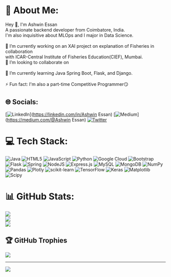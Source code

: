 # 💫 About Me:
Hey 👋, I'm Ashwin Essan<br>A passionate backend developer from Coimbatore, India.<br>I'm also inquisitive about MLOps and I major in Data Science.<br><br>🔭 I’m currently working on an XAI project on explanation of Fisheries in collaboration <br>with ICAR-Central Institute of Fisheries Education(CIEF), Mumbai.<br>👯 I’m looking to collaborate on<br><br>🌱 I’m currently learning Java Spring Boot, Flask, and Django.<br><br>⚡ Fun fact: I'm also a part-time Competitive Programmer😏


## 🌐 Socials:
[![LinkedIn](https://img.shields.io/badge/LinkedIn-%230077B5.svg?logo=linkedin&logoColor=white)](https://linkedin.com/in/Ashwin Essan) [![Medium](https://img.shields.io/badge/Medium-12100E?logo=medium&logoColor=white)](https://medium.com/@Ashwin Essan) [![Twitter](https://img.shields.io/badge/Twitter-%231DA1F2.svg?logo=Twitter&logoColor=white)](https://twitter.com/@Ash2win1E) 

# 💻 Tech Stack:
![Java](https://img.shields.io/badge/java-%23ED8B00.svg?style=for-the-badge&logo=openjdk&logoColor=white) ![HTML5](https://img.shields.io/badge/html5-%23E34F26.svg?style=for-the-badge&logo=html5&logoColor=white) ![JavaScript](https://img.shields.io/badge/javascript-%23323330.svg?style=for-the-badge&logo=javascript&logoColor=%23F7DF1E) ![Python](https://img.shields.io/badge/python-3670A0?style=for-the-badge&logo=python&logoColor=ffdd54) ![Google Cloud](https://img.shields.io/badge/GoogleCloud-%234285F4.svg?style=for-the-badge&logo=google-cloud&logoColor=white) ![Bootstrap](https://img.shields.io/badge/bootstrap-%238511FA.svg?style=for-the-badge&logo=bootstrap&logoColor=white) ![Flask](https://img.shields.io/badge/flask-%23000.svg?style=for-the-badge&logo=flask&logoColor=white) ![Spring](https://img.shields.io/badge/spring-%236DB33F.svg?style=for-the-badge&logo=spring&logoColor=white) ![NodeJS](https://img.shields.io/badge/node.js-6DA55F?style=for-the-badge&logo=node.js&logoColor=white) ![Express.js](https://img.shields.io/badge/express.js-%23404d59.svg?style=for-the-badge&logo=express&logoColor=%2361DAFB) ![MySQL](https://img.shields.io/badge/mysql-%2300000f.svg?style=for-the-badge&logo=mysql&logoColor=white) ![MongoDB](https://img.shields.io/badge/MongoDB-%234ea94b.svg?style=for-the-badge&logo=mongodb&logoColor=white) ![NumPy](https://img.shields.io/badge/numpy-%23013243.svg?style=for-the-badge&logo=numpy&logoColor=white) ![Pandas](https://img.shields.io/badge/pandas-%23150458.svg?style=for-the-badge&logo=pandas&logoColor=white) ![Plotly](https://img.shields.io/badge/Plotly-%233F4F75.svg?style=for-the-badge&logo=plotly&logoColor=white) ![scikit-learn](https://img.shields.io/badge/scikit--learn-%23F7931E.svg?style=for-the-badge&logo=scikit-learn&logoColor=white) ![TensorFlow](https://img.shields.io/badge/TensorFlow-%23FF6F00.svg?style=for-the-badge&logo=TensorFlow&logoColor=white) ![Keras](https://img.shields.io/badge/Keras-%23D00000.svg?style=for-the-badge&logo=Keras&logoColor=white) ![Matplotlib](https://img.shields.io/badge/Matplotlib-%23ffffff.svg?style=for-the-badge&logo=Matplotlib&logoColor=black) ![Scipy](https://img.shields.io/badge/SciPy-%230C55A5.svg?style=for-the-badge&logo=scipy&logoColor=%white)
# 📊 GitHub Stats:
![](https://github-readme-stats.vercel.app/api?username=aeshwin10&theme=dark&hide_border=false&include_all_commits=true&count_private=false)<br/>
![](https://github-readme-streak-stats.herokuapp.com/?user=aeshwin10&theme=dark&hide_border=false)<br/>
![](https://github-readme-stats.vercel.app/api/top-langs/?username=aeshwin10&theme=dark&hide_border=false&include_all_commits=true&count_private=false&layout=compact)

## 🏆 GitHub Trophies
![](https://github-profile-trophy.vercel.app/?username=aeshwin10&theme=radical&no-frame=false&no-bg=false&margin-w=4)

---
[![](https://visitcount.itsvg.in/api?id=aeshwin10&icon=0&color=0)](https://visitcount.itsvg.in)

<!-- Proudly created with GPRM ( https://gprm.itsvg.in ) -->
